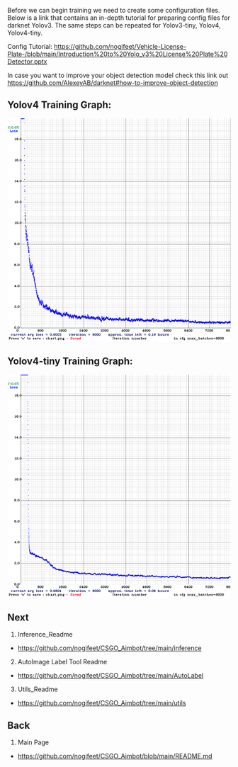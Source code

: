 Before we can begin training we need to create some configuration files. Below is a link that contains an in-depth tutorial for preparing config files for darknet Yolov3. The same steps can be repeated for Yolov3-tiny, Yolov4, Yolov4-tiny.

Config Tutorial: https://github.com/nogifeet/Vehicle-License-Plate-/blob/main/Introduction%20to%20Yolo_v3%20License%20Plate%20Detector.pptx

In case you want to improve your object detection model check this link out
https://github.com/AlexeyAB/darknet#how-to-improve-object-detection

## Yolov4 Training Graph:
![Alt text](https://github.com/nogifeet/CSGO_Aimbot/blob/main/Data/chart.png "Yolov4")

## Yolov4-tiny Training Graph:
![Alt text](https://github.com/nogifeet/CSGO_Aimbot/blob/main/Data/chart_yolov4-tiny-custom.png "Yolov4-Tiny")

## Next
1. Inference_Readme
* https://github.com/nogifeet/CSGO_Aimbot/tree/main/inference
2. AutoImage Label Tool Readme
* https://github.com/nogifeet/CSGO_Aimbot/tree/main/AutoLabel
3. Utils_Readme
* https://github.com/nogifeet/CSGO_Aimbot/tree/main/utils

## Back 
1. Main Page
* https://github.com/nogifeet/CSGO_Aimbot/blob/main/README.md

